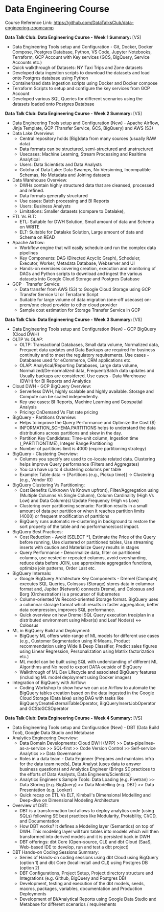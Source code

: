 # Data Engineering Course

Course Reference Link: https://github.com/DataTalksClub/data-engineering-zoomcamp

**Data Talk Club: Data Engineering Course - Week 1 Summary:** [VS]
* Data Engineering Tools setup and Configuration - Git, Docker, Docker Compose, Postgres Database, Python, VS Code, Jupyter Notebooks, Terraform, GCP Account with Key services (GCS, BigQuery, Service Accounts etc.)
* Quick walkthrough of Datasets: NY Taxi Trips and Zone datasets
* Developed data ingestion scripts to download the datasets and load onto Postgres database using Python
* Containerized data ingestion scripts using Docker and Docker compose
* Terraform Scripts to setup and configure the key services from GCP Account
* Developed various SQL Queries for different scenarios using the datasets loaded onto Postgres Database

**Data Talk Club: Data Engineering Course - Week 2 Summary:** [VS]
* Data Engineering Tools setup and Configuration (New) - Apache Airflow, Jinja Template, GCP (Transfer Service, GCS, BigQuery) and AWS (S3)
* Data Lake Overview:
    - Central repository holds [Big]data from many sources (usually RAW data)
    - Data formats can be structured, semi-structured and unstructured
    - Usecases: Machine Learning, Stream Processing and Realtime Analytical
    - Users: Data Scientists and Data Analysts
    - Gotcha of Data Lake: Data Swamps, No Versioning, Incompatible Schemas, No Metadata and Joining datasets
* Data Warehouse Overview:
    - DWHs contain highly structured data that are cleansed, processed and refined.
    - Data formats generally structured
    - Use cases: Batch processing and BI Reports
    - Users: Business Analysts
    - Limitations: Smaller datasets (compare to Datalake), 
* ETL Vs ELT:
    - ETL: Suitable for DWH Solution, Small amount of data and Schema on WRITE
    - ELT: Suitable for Datalake Solution, Large amount of data and Schema on READ
* Apache Airflow:
    - Workflow engine that will easily schedule and run the complex data pipelines
    - Key Components: DAG (Directed Acyclic Graph), Scheduler, Executor, Worker, Metadata Database, Webserver and UI
    - Hands-on exercises covering creation, execution and monitoring of DAGs and Python scripts to download and ingest the various datasets into Google Cloud Storage and Postgres Database
* GCP - Transfer Service:
    - Data transfer from AWS (S3) to Google Cloud Storage using GCP Transfer Service UI or Terrafarm Script
    - Suitable for large volume of data migration (one-off usecase) on-prem/one cloud provider to other cloud provider
    - Sample cost estimation for Storage Transfer Service in GCP

**Data Talk Club: Data Engineering Course - Week 3 Summary:** [VS]
* Data Engineering Tools setup and Configuration (New) - GCP BigQuery (Cloud DWH)
* OLTP Vs OLAP:
    - OLTP: Transactional Databases, Small data volume, Normalized data, Frequent data updates and Data Backups are required for business continuity and to meet the regulatory requirements. Use cases - Databases used for eCommerce, CRM applications etc.
    - OLAP: Analytical/Reporting Databases, Large data volume, Normalized/De-normalized data, Frequent/Batch data updates and Usually backups are considered. Use cases - Data Warehouse (DWH) for BI Reports and Analytics
* Cloud DWH - GCP BigQuery Overview:
    - Serverless DWH, highly scalable and highly available. Storage and Compute can be scaled independently.
    - Key use cases: BI Reports, Machine Learning and Geospatial Analysis
    - Pricing: OnDemand Vs Flat rate pricing
* BigQuery - Partitions Overview:
    - Helps to improve the Query Performance and Optimize the Cost ($)
    - INFORMATION_SCHEMA.PARTITIONS helps to understand the data distributions across partitions and skew in the day.
    - Partition Key Candidates: Time-unit column, Ingestion time (_PARTITIONTIME), Integer Range Partitioning
    - Number of partitions limit is 4000 (expire partitioning strategy)
* BigQuery - Clustering Overview:
    - Columns you specify are used to co-locate related data. Clustering helps improve Query performance (Filters and Aggregates)
    - You can have up to 4 clustering columns per table
    - Example: Table data -> [Partitions (e.g., Pickup time)] -> Clustering (e.g., Vendor ID)
* BigQuery Clustering Vs Partitioning:
    - Cost Benefits (Unknown Vs Known upfront), Filter/Aggregation using (Multiple Columns Vs Single Column), Column Cardinality (High Vs Low) and Data Column(s) Update Frequency (High vs Low) 
    - Clustering over partitioning scenario: Partition results in a small amount of data per partition or when it reaches partition limits (4000) or frequent modification of partitions
    - BigQuery runs automatic re-clustering in background to restore the sort property of the table and no performance/cost impact.
* BigQuery Best Practices:
    - Cost Reduction - Avoid [SELECT *], Estimate the Price of the Query before running, Use clustered or partitioned tables, Use streaming inserts with caution and Materialize Query results in stages
    - Query Performance - Denormalize data, filter on partitioned columns, use nested or repeated columns, avoid oversharding, reduce data before JOIN, use approximate aggregation functions, optimize join patterns, Order Last etc.
* BigQuery Internals:
    - Google BigQuery Architecture Key Components - Dremel (Compute) executes SQL Queries, Colossus (Storage) stores data in columnar format and, Jupiter (Network) connects Dremel, and Colossus and Borg (Orchestration) is a precursor of Kubernetes
    - Column-oriented Vs Record-oriented Storage format. BigQuery uses a columnar storage format which results in faster aggregation, better data compression, improves SQL performance. 
    - Quick overview on how Dremel SQL Query execution tree/plan in a distributed environment using Mixer(s) and Leaf Node(s) <-> Colossus
* ML in BigQuery Build and Deployment:
    - BigQuery ML offers wide-range of ML models for different use cases (e.g., Customer Segmentation using K-Means, Product recommendation using Wide & Deep Classifier, Predict sales figures using Linear Regression, Personalization using Matrix factorization etc.)
    - ML model can be built using SQL with understanding of different ML Algorithms and No need to export DATA outside of BigQuery
    - Walkthrough of ML Dev Lifecycle and associated BigQuery features (including ML model deployment using Docker images) 
* Integration of BigQuery with Airflow:
    - Coding Workshop to show how we can use Airflow to automate the BigQuery tables creation based on the data ingested in the Google Cloud Storage (Data lake) using DAG with tasks like BigQueryCreateExternalTableOperator, BigQueryInsertJobOperator and GCStoGCSOperator

**Data Talk Club: Data Engineering Course - Week 4 Summary:** [VS]
* Data Engineering Tools setup and Configuration (New) - DBT (Data Build Tool), Google Data Studio and Metabase
* Analytics Engineering Overview:
    - Data Domain Developments: Cloud DWH (MPP) >> Data-pipelines-as-a-service >> SQL-first >> Code Version Control >> Self-service Analytics >> Data Governance
    - Roles in a data team - Data Engineer (Prepares and maintains infra for the data team needs), Data Analyst (uses data to answer business questions) and Analytics Engineer (Brings SE practices to the efforts of Data Analysts, Data Engineers/Scientists)
    - Analytics Engineer's Sample Tools: Data Loading (e.g. Fivetran) >> Data Storing (e.g. BigQuery) >> Data Modelling (e.g. DBT) >> Data Presentation (e.g. Looker)
    - Quick recap on ETL Vs ELT, Kimball's Dimensional Modelling and Deep-dive on Dimensional Modeling Architecture
* Overview of DBT:
    - DBT is a transformation tool allows to deploy analytics code (using SQLs) following SE best practices like Modularity, Protability, CI/CD, and Documentation
    - How DBT works? It defines a Modeling layer (Semantics) on top of DWH. This modeling layer will turn tables into models which will then transformed into derived models and it is persisted back in DWH
    - DBT offerings: dbt Core (Open-source, CLI) and dbt Cloud (SaaS, Web-based IDE to develop, run and test a dbt project)
* DBT Hands-on Coding Sessions Summary:
    - Series of Hands-on coding sessions using dbt Cloud using BigQuery (option 1) and dbt Core (local install and CLI) using Postgres DB (option 2)
    - DBT Configurations, Project Setup, Project directory structure and Integrations (e.g. Github, BigQuery and Postgres DB)
    - Development, testing and execution of the dbt models, seeds, macros, packages, variables, documentation and Production Deployments
    - Development of BI/Analytical Reports using Google Data Studio and Metabase for different scenarios / requirements